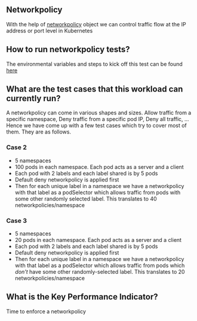 
## Networkpolicy 

With the help of [networkpolicy](https://kubernetes.io/docs/concepts/services-networking/network-policies/) object we can control traffic flow at the IP address or port level in Kubernetes

## How to run networkpolicy tests?

The environmental variables and steps to kick off this test can be found [here](https://github.com/cloud-bulldozer/e2e-benchmarking/blob/master/workloads/kube-burner/README.md#kube-burner-e2e-benchmarks)

## What are the test cases that this workload can currently run?

A networkpolicy can come in various shapes and sizes. Allow traffic from a specific namespace, Deny traffic from a specific pod IP, Deny all traffic, ...
Hence we have come up with a few test cases which try to cover most of them. They are as follows.

### Case 2

- 5 namespaces
- 100 pods in each namespace. Each pod acts as a server and a client
- Each pod with 2 labels and each label shared is by 5 pods
- Default deny networkpolicy is applied first
- Then for each unique label in a namespace we have a networkpolicy with that label as a podSelector which allows traffic from pods with some other randomly selected label. This translates to 40 networkpolicies/namespace

### Case 3

- 5 namespaces
- 20 pods in each namespace. Each pod acts as a server and a client
- Each pod with 2 labels and each label shared is by 5 pods
- Default deny networkpolicy is applied first
- Then for each unique label in a namespace we have a networkpolicy with that label as a podSelector which allows traffic from pods which *don't* have some other randomly-selected label. This translates to 20 networkpolicies/namespace

## What is the Key Performance Indicator?

Time to enforce a networkpolicy
